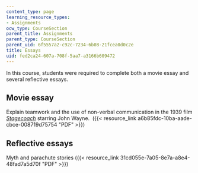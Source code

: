 ```yaml
---
content_type: page
learning_resource_types:
- Assignments
ocw_type: CourseSection
parent_title: Assignments
parent_type: CourseSection
parent_uid: 6f5557a2-c92c-7234-6b08-21fcea0d0c2e
title: Essays
uid: fed2ca24-607a-708f-5aa7-a3166b609472
---
```


In this course, students were required to complete both a movie essay and several reflective essays.

Movie essay
-----------

Explain teamwork and the use of non-verbal communication in the 1939 film [_Stagecoach_](http://www.imdb.com/title/tt0031971/) starring John Wayne.  ({{< resource_link a6b85fdc-10ba-aade-cbce-008719d75754 "PDF" >}})

Reflective essays
-----------------

Myth and parachute stories ({{< resource_link 31cd055e-7a05-8e7a-a8e4-48fad7a5d70f "PDF" >}})
